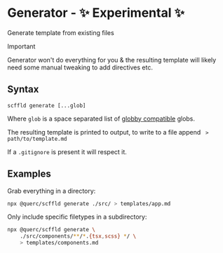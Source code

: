 # Generator - ✨ Experimental ✨

Generate template from existing files

> [!IMPORTANT]
> Generator won't do everything for you & the resulting template will likely need some manual tweaking to add directives etc.

## Syntax

```
scffld generate [...glob]
```

Where `glob` is a space separated list of [globby compatible](https://www.npmjs.com/package/globby) globs.

The resulting template is printed to output, to write to a file append ` > path/to/template.md`

If a `.gitignore` is present it will respect it.

## Examples

Grab everything in a directory:

```sh
npx @querc/scffld generate ./src/ > templates/app.md
```

Only include specific filetypes in a subdirectory:

```sh
npx @querc/scffld generate \
    ./src/components/**/*.{tsx,scss} */ \
    > templates/components.md
```
